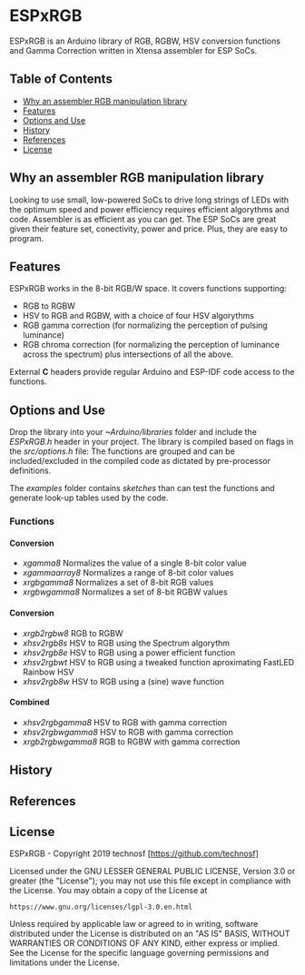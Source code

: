 # ESPxRGB 
ESPxRGB is an Arduino library of RGB, RGBW, HSV conversion functions and Gamma Correction written in Xtensa assembler for ESP SoCs.

## Table of Contents 

- [Why an assembler RGB manipulation library](#why-an-assembler-rgb-manipulation-library)
- [Features](#features)
- [Options and Use](#options-and-use)
- [History](#history)
- [References](#references)
- [License](#license)

## Why an assembler RGB manipulation library 
Looking to use small, low-powered SoCs to drive long strings of LEDs with the optimum speed and power efficiency requires efficient algorythms and code. Assembler is as efficient as you can get. The ESP SoCs are great given their feature set, conectivity, power and price. Plus, they are easy to program.

## Features 
ESPxRGB works in the 8-bit RGB/W space. It covers functions supporting:
* RGB to RGBW
* HSV to RGB and RGBW, with a choice of four HSV algorythms
* RGB gamma correction (for normalizing the perception of pulsing luminance)
* RGB chroma correction (for normalizing the perception of luminance across the spectrum)
plus intersections of all the above.

External **C** headers provide regular Arduino and ESP-IDF code access to the functions.

## Options and Use
Drop the library into your *~Arduino/libraries* folder and include the *ESPxRGB.h* header in your project.
The library is compiled based on flags in the *src/options.h* file:
The functions are grouped and can be included/excluded in the compiled code as dictated by pre-processor definitions.

The *examples* folder contains *sketches* than can test the functions and generate look-up tables used by the code.

### Functions
#### Conversion
* *xgamma8* Normalizes the value of a single 8-bit color value 
* *xgammaarray8*    Normalizes a range of 8-bit color values 
* *xrgbgamma8* Normalizes a set of 8-bit RGB values 
* *xrgbwgamma8* Normalizes a set of 8-bit RGBW values 

#### Conversion
* *xrgb2rgbw8* RGB to RGBW
* *xhsv2rgb8s* HSV to RGB using the Spectrum algorythm
* *xhsv2rgb8e*  HSV to RGB using a power efficient function
* *xhsv2rgbwt*   HSV to RGB using a tweaked function aproximating FastLED Rainbow HSV 
* *xhsv2rgb8w*   HSV to RGB using a (sine) wave function

#### Combined 
* *xhsv2rgbgamma8*  HSV to RGB with gamma correction
* *xhsv2rgbwgamma8* HSV to RGB with gamma correction
* *xrgb2rgbwgamma8* RGB to RGBW with gamma correction

 
## History 

## References

## License 
ESPxRGB - Copyright 2019 technosf [https://github.com/technosf]

Licensed under the GNU LESSER GENERAL PUBLIC LICENSE, Version 3.0 or greater (the "License");
you may not use this file except in compliance with the License.
You may obtain a copy of the License at

	https://www.gnu.org/licenses/lgpl-3.0.en.html

Unless required by applicable law or agreed to in writing, software
distributed under the License is distributed on an "AS IS" BASIS,
WITHOUT WARRANTIES OR CONDITIONS OF ANY KIND, either express or implied.
See the License for the specific language governing permissions and
limitations under the License.
